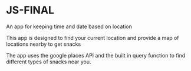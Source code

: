 # JS-FINAL
An app for keeping time and date based on location

This app is designed to find your current location and provide a map of locations nearby to get snacks

The app uses the google places API and the built in query function to find different types of snacks near you.
